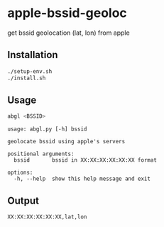 # apple-bssid-geoloc
get bssid geolocation (lat, lon) from apple

## Installation
```sh
./setup-env.sh
./install.sh
```

## Usage
```sh
abgl <BSSID>
```
```
usage: abgl.py [-h] bssid

geolocate bssid using apple's servers

positional arguments:
  bssid       bssid in XX:XX:XX:XX:XX:XX format

options:
  -h, --help  show this help message and exit
```

## Output
```
XX:XX:XX:XX:XX:XX,lat,lon
```

